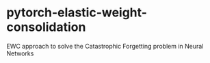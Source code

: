# pytorch-elastic-weight-consolidation
EWC approach to solve the Catastrophic Forgetting problem in Neural Networks
